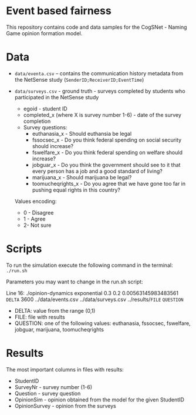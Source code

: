 # Event based fairness
This repository contains code and data samples for the CogSNet - Naming Game opinion formation model.

# Data
- `data/eventa.csv` – contains the communication history metadata from the NetSense study (`SenderID;ReceiverID;EventTime`)
- `data/surveys.csv` - ground truth - surveys completed by students who participated in the NetSense study
  - egoid - student ID
  - completed_x (where X is survey number 1-6) - date of the survey completion
  - Survey questions:
    - euthanasia_x - Should euthansia be legal
    - fssocsec_x - Do you think federal spending on social security should increase?
    - fswelfare_x - Do you think federal spending on welfare should increase?
    - jobguar_x - Do you think the government should see to it that every person has a job and a good standard of living?
    - marijuana_x - Should marijuana be legal?
    - toomucheqrights_x - Do you agree that we have gone too far in pushing equal rights in this country?
  
  Values encoding:
  - 0 - Disagree
  - 1 - Agree
  - 2- Not sure

# Scripts
To run the simulation execute the following command in the terminal: `./run.sh`

Parameters you may want to change in the run.sh script:

Line 16: ./opinion-dynamics exponential 0.3 0.2 0.00563145983483561 `DELTA` 3600 ../data/events.csv ../data/surveys.csv ../results/`FILE` `QUESTION`

- DELTA: value from the range (0,1)
- FILE: file with results
- QUESTION: one of the following values: euthanasia, fssocsec, fswelfare, jobguar, marijuana, toomucheqrights

# Results
The most important columns in files with results:
- StudentID
- SurveyNr - survey number (1-6)
- Question - survey question
- OpinionSim - opinion obtained from the model for the given StudentID
- OpinionSurvey - opinion from the surveys
